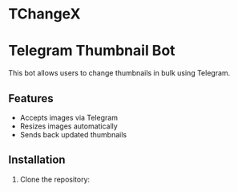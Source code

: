 # TChangeX
# Telegram Thumbnail Bot

This bot allows users to change thumbnails in bulk using Telegram.

## Features
- Accepts images via Telegram
- Resizes images automatically
- Sends back updated thumbnails

## Installation
1. Clone the repository:
